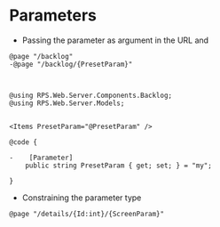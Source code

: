 # Parameters

*  Passing the parameter as argument in the URL and 

```text
@page "/backlog"
-@page "/backlog/{PresetParam}"



@using RPS.Web.Server.Components.Backlog;
@using RPS.Web.Server.Models;


<Items PresetParam="@PresetParam" />

@code {

-    [Parameter]
    public string PresetParam { get; set; } = "my";

}
```

*  Constraining the parameter type

```text
@page "/details/{Id:int}/{ScreenParam}"
```

